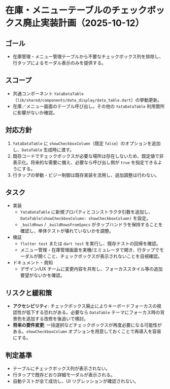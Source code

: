 # 在庫・メニューテーブルのチェックボックス廃止実装計画（2025-10-12）

## ゴール
- 在庫管理・メニュー管理テーブルから不要なチェックボックス列を排除し、行タップによるモーダル表示のみを提供する。

## スコープ
- 共通コンポーネント `YataDataTable`（`lib/shared/components/data_display/data_table.dart`）の挙動更新。
- 在庫／メニュー画面のテーブル呼び出し。その他の `YataDataTable` 利用箇所に影響がないか確認。

## 対応方針
1. `YataDataTable` に `showCheckboxColumn`（既定 `false`）のオプションを追加し、`DataTable` 生成時に渡す。
2. 既存コードでチェックボックスが必要な場所は存在しないため、既定値で非表示化。将来的な需要に備え、必要なら呼び出し側が `true` を指定できるようにする。
3. 行タップの挙動・ビジー制御は既存実装を流用し、追加調整は行わない。

## タスク
- 実装
  - `YataDataTable` に新規プロパティとコンストラクタ引数を追加し、`DataTable(showCheckboxColumn: showCheckboxColumn)` を設定。
  - `_buildRows` / `_buildRowsFromSpecs` がタップハンドラを保持することを確認し、単体テストが壊れていないかを調整。
- 検証
  - `flutter test` または `dart test` を実行し、既存テストの回帰を確認。
  - メニュー管理・在庫管理画面を実機/エミュレータで開き、行タップでモーダルが開くこと、チェックボックスが表示されないことを目視確認。
- ドキュメント・周知
  - デザイン/UX チームに変更内容を共有し、フォーカススタイル等の追加要望がないかを確認。

## リスクと緩和策
- **アクセシビリティ**: チェックボックス廃止によりキーボードフォーカスの視認性が低下する恐れがある。必要なら `DataTable` テーマにフォーカス時の背景色を追加する改修を後追いで検討。
- **将来の要件変更**: 一括選択などチェックボックスが再度必要になる可能性がある。`showCheckboxColumn` オプションを用意しておくことで再導入を容易にする。

## 判定基準
- テーブルにチェックボックス列が表示されない。
- 行タップで既存どおり詳細モーダルが表示される。
- 自動テストが全て成功し、UI リグレッションが確認されない。
